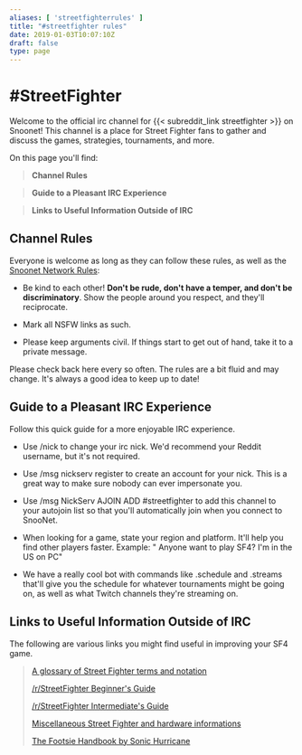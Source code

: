 ```yaml
---
aliases: [ 'streetfighterrules' ]
title: "#streetfighter rules"
date: 2019-01-03T10:07:10Z
draft: false
type: page
---
```


# #StreetFighter

Welcome to  the official irc channel for {{< subreddit_link streetfighter >}} on Snoonet! This channel is a place for Street Fighter fans to gather and discuss the games, strategies, tournaments, and more.

On this page you'll find:
>**Channel Rules**

>**Guide to a Pleasant IRC Experience**

>**Links to Useful Information Outside of IRC**

## Channel Rules

Everyone is welcome as long as they can follow these rules, as well as the [Snoonet Network Rules](https://www.snoonet.org/rules):

- Be kind to each other! **Don't be rude, don't have a temper, and don't be discriminatory**. Show the people around you respect, and they'll reciprocate.

- Mark all NSFW links as such.

- Please keep arguments civil. If things start to get out of hand, take it to a private message.

Please check back here every so often. The rules are a bit fluid and may change. It's always a good idea to keep up to date!

## Guide to a Pleasant IRC Experience

Follow this quick guide for a more enjoyable IRC experience.

- Use /nick <name> to change your irc nick. We'd recommend your Reddit username, but it's not required.

- Use /msg nickserv register <name> <password> to create an account for your nick. This is a great way to make sure nobody can ever impersonate you.

- Use /msg NickServ AJOIN ADD #streetfighter to add this channel to your autojoin list so that you'll automatically join when you connect to SnooNet.

- When looking for a game, state your region and platform. It'll help you find other players faster. Example: "<AceDrgn> Anyone want to play SF4? I'm in the US on PC"

- We have a really cool bot with commands like .schedule and .streams that'll give you the schedule for whatever tournaments might be going on, as well as what Twitch channels they're streaming on.

## Links to Useful Information Outside of IRC

The following are various links you might find useful in improving your SF4 game.

>[A glossary of Street Fighter terms and notation](http://www.reddit.com/r/streetfighter/wiki/iv/glossary)
>
>[/r/StreetFighter Beginner's Guide](http://www.reddit.com/r/streetfighter/wiki/iv/new_player_guide)
>
>[/r/StreetFighter Intermediate's Guide](http://www.reddit.com/r/streetfighter/wiki/iv/mid_player_guide)
>
>[Miscellaneous Street Fighter and hardware informations](http://www.reddit.com/r/streetfighter/wiki/iv/misc)
>
>[The Footsie Handbook by Sonic Hurricane](http://sonichurricane.com/?page_id=1702)
